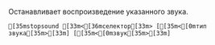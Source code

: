 Останавливает воспроизведение указанного звука.
```ansi
[35mstopsound [33m<[36mселектор[33m> [[35m<[0mтип звука[35m>[33m] [[35m<[0mзвук[35m>[33m]
```